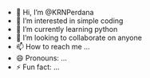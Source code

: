- 👋 Hi, I’m @KRNPerdana
- 👀 I’m interested in simple coding
- 🌱 I’m currently learning python
- 💞️ I’m looking to collaborate on anyone
- 📫 How to reach me ...
- 😄 Pronouns: ...
- ⚡ Fun fact: ...

<!---
KRNPerdana/KRNPerdana is a ✨ special ✨ repository because its `README.md` (this file) appears on your GitHub profile.
You can click the Preview link to take a look at your changes.
--->

